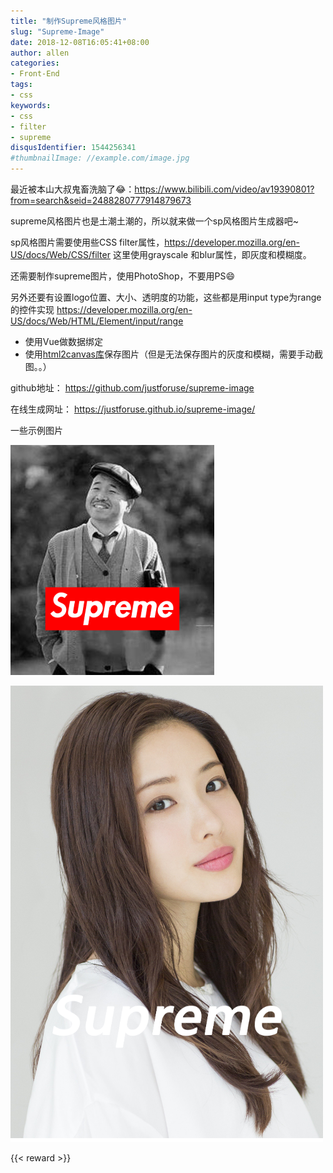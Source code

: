 ```yaml
---
title: "制作Supreme风格图片"
slug: "Supreme-Image"
date: 2018-12-08T16:05:41+08:00
author: allen
categories:
- Front-End
tags:
- css
keywords:
- css
- filter
- supreme
disqusIdentifier: 1544256341
#thumbnailImage: //example.com/image.jpg
---
```

最近被本山大叔鬼畜洗脑了😂：https://www.bilibili.com/video/av19390801?from=search&seid=2488280777914879673 

supreme风格图片也是土潮土潮的，所以就来做一个sp风格图片生成器吧~

<!--more-->

sp风格图片需要使用些CSS filter属性，https://developer.mozilla.org/en-US/docs/Web/CSS/filter 这里使用grayscale 和blur属性，即灰度和模糊度。

还需要制作supreme图片，使用PhotoShop，不要用PS😄

另外还要有设置logo位置、大小、透明度的功能，这些都是用input type为range的控件实现 https://developer.mozilla.org/en-US/docs/Web/HTML/Element/input/range

- 使用Vue做数据绑定
- 使用[html2canvas库](https://github.com/niklasvh/html2canvas)保存图片（但是无法保存图片的灰度和模糊，需要手动截图。。）

github地址： https://github.com/justforuse/supreme-image

在线生成网址： https://justforuse.github.io/supreme-image/

一些示例图片

![在这里插入图片描述](https://raw.githubusercontent.com/justforuse/supreme-image/master/demo2.png)

![在这里插入图片描述](https://raw.githubusercontent.com/justforuse/supreme-image/master/demo1.png)

{{< reward >}}
